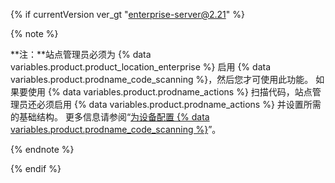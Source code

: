 {% if currentVersion ver_gt "enterprise-server@2.21" %}

{% note %}

**注：**站点管理员必须为 {% data variables.product.product_location_enterprise %} 启用 {% data variables.product.prodname_code_scanning %}，然后您才可使用此功能。 如果要使用 {% data variables.product.prodname_actions %} 扫描代码，站点管理员还必须启用 {% data variables.product.prodname_actions %} 并设置所需的基础结构。 更多信息请参阅“[为设备配置 {% data variables.product.prodname_code_scanning %}](/enterprise/admin/configuration/configuring-code-scanning-for-your-appliance)”。

{% endnote %}

{% endif %}
